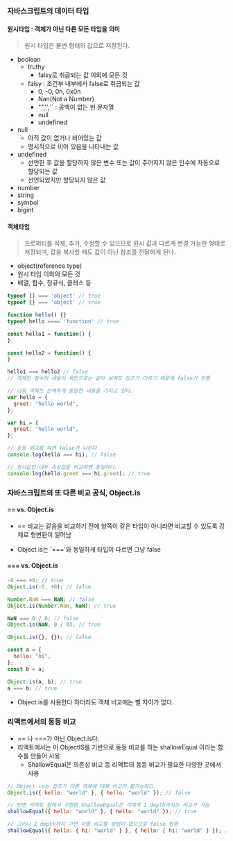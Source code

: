 ### 자바스크립트의 데이터 타입

#### 원시타입 : 객체가 아닌 다른 모든 타입을 의미

> 원시 타입은 불변 형태의 값으로 저장된다.

- boolean
  - truthy
    - falsy로 취급되는 값 이외에 모든 것
  - falsy : 조건부 내부에서 false로 취급되는 값
    - 0, -0, 0n, 0x0n
    - Nan(Not a Number)
    - "",'',`` : 공백이 없는 빈 문자열
    - null
    - undefined
- null
  - 아직 값이 없거나 비어있는 값
  - 명시적으로 비어 있음을 나타내는 값
- undefined
  - 선언한 후 값을 할당하지 않은 변수 또는 값이 주어지지 않은 인수에 자동으로 할당되는 값
  - 선언되었지만 할당되지 않은 값
- number
- string
- symbol
- bigint

#### 객체타입

> 프로퍼티를 삭제, 추가, 수정할 수 있으므로 원시 값과 다르게 변경 가능한 형태로 저장되며, 값을 복사할 때도 값이 아닌 참조를 전달하게 된다.

- object(reference type)
- 원시 타입 이외의 모든 것
- 배열, 함수, 정규식, 클래스 등

```js
typeof [] === 'object' // true
typeof {} === 'object' // true

function hello() {}
typeof hello ==== 'function' // true

const hello1 = function() {
}

const hello2 = function() {
}

hello1 === hello2 // false
// 객체인 함수의 내용이 육안으로는 같아 보여도 참조가 다르기 때문에 false가 반환
```

```js
// 다음 객체는 완벽하게 동일한 내용을 가지고 있다.
var hello = {
  greet: "hello world",
};

var hi = {
  greet: "hello world",
};

// 동등 비교를 하면 false가 나온다
console.log(hello === hi); // false

// 원시값인 내부 속성값을 비교하면 동일하다.
console.log(hello.greet === hi.greet); // true
```

### 자바스크립트의 또 다른 비교 공식, Object.is

#### == vs. Object.is

- == 비교는 같음을 비교하기 전에 양쪽이 같은 타입이 아니라면 비교할 수 있도록 강제로 형변환이 일어남

- Object.is는 '==='와 동일하게 타입이 다르면 그냥 false

#### === vs. Object.is

```js
-0 === +0; // true
Object.is(-0, +0); // false

Number.NaN === NaN; // false
Object.is(Number.NaN, NaN); // true

NaN === 0 / 0; // false
Object.is(NaN, 0 / 0); // true

Object.is({}, {}); // false

const a = {
  hello: "hi",
};
const b = a;

Object.is(a, b); // true
a === b; // true
```

- Object.is를 사용한다 하더라도 객체 비교에는 별 차이가 없다.

### 리액트에서의 동등 비교

- == 나 ===가 아닌 Object.is다.
- 리액트에서는 이 ObjectIS를 기반으로 동등 비교를 하는 shallowEqual 이라는 함수를 만들어 사용
  - ShallowEqual은 의존성 비교 등 리액트의 동등 비교가 필요한 다양한 곳에서 사용

```js
// Object.is는 참조가 다른 객체에 대해 비교가 불가능하다.
Object.is({ hello: "world" }, { hello: "world" }); // false

// 반면 리액트 팀에서 구현한 ShallowEqual은 객체의 1 depth까지는 비교가 가능
shallowEqual({ hello: "world" }, { hello: "world" }); // true

// 그러나 2 depth까지 가면 이를 비교할 방법이 없으므로 false 반환
shallowEqual({ hello: { hi: "world" } }, { hello: { hi: "world" } }); // false
```

